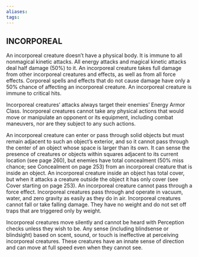 ```yaml
---
aliases: 
tags: 
---
```

## INCORPOREAL

An incorporeal creature doesn’t have a physical body. It is immune to all nonmagical kinetic attacks. All energy attacks and magical kinetic attacks deal half damage (50%) to it. An incorporeal creature takes full damage from other incorporeal creatures and effects, as well as from all force effects. Corporeal spells and effects that do not cause damage have only a 50% chance of affecting an incorporeal creature. An incorporeal creature is immune to critical hits.

Incorporeal creatures’ attacks always target their enemies’ Energy Armor Class. Incorporeal creatures cannot take any physical actions that would move or manipulate an opponent or its equipment, including combat maneuvers, nor are they subject to any such actions.

An incorporeal creature can enter or pass through solid objects but must remain adjacent to such an object’s exterior, and so it cannot pass through the center of an object whose space is larger than its own. It can sense the presence of creatures or objects within squares adjacent to its current location (see page 260), but enemies have total concealment (50% miss chance; see Concealment on page 253) from an incorporeal creature that is inside an object. An incorporeal creature inside an object has total cover, but when it attacks a creature outside the object it has only cover (see Cover starting on page 253). An incorporeal creature cannot pass through a force effect. Incorporeal creatures pass through and operate in vacuum, water, and zero gravity as easily as they do in air. Incorporeal creatures cannot fall or take falling damage. They have no weight and do not set off traps that are triggered only by weight.

Incorporeal creatures move silently and cannot be heard with Perception checks unless they wish to be. Any sense (including blindsense or blindsight) based on scent, sound, or touch is ineffective at perceiving incorporeal creatures. These creatures have an innate sense of direction and can move at full speed even when they cannot see.